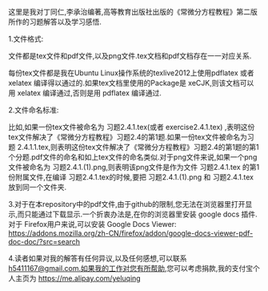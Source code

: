这里是我对丁同仁,李承治编著,高等教育出版社出版的《常微分方程教程》第二版所作的习题解答以及学习感悟.


1.文件格式:

文件都是tex文件和pdf文件,以及png文件.tex文档和pdf文档存在一一对应关系.

每份tex文件都是我在Ubuntu Linux操作系统的texlive2012上使用pdflatex 或者 xelatex 编译得以通过的.如果tex文档里使用的Package是 xeCJK,则该文档可以用 xelatex 编译通过,否则是用 pdflatex 编译通过.


2.文件命名标准:

比如,如果一份tex文件被命名为  习题2.4.1.tex(或者 exercise2.4.1.tex)  ,表明这份tex文件解决了《常微分方程教程》习题2.4的第1题.如果一份tex文件被命名为习题 2.4.1.1.tex,则表明这份tex文件解决了《常微分方程教程》习题2.4的第1题的第1个分题.pdf文件的命名和如上tex文件的命名类似.对于png文件来说,如果一个png文件被命名为 习题2.4.1.(1).png,则表明该png文件是作为文件 习题2.4.1.tex 的第1份附属文件,在编译 习题2.4.1.tex的时候,要把 习题2.4.1.(1).png 和 习题2.4.1.tex放到同一个文件夹.


3.对于在本repository中的pdf文件,由于github的限制,您无法在浏览器里打开显示,而只能通过下载显示.一个折衷办法是,在你的浏览器里安装 google docs 插件.对于 Firefox用户来说,可以安装 Google Docs Viewer:
https://addons.mozilla.org/zh-CN/firefox/addon/google-docs-viewer-pdf-doc-doc/?src=search


4.读者如果对我的解答有任何异议,以及任何感想,可以联系 h5411167@gmail.com.如果我的工作对您有所帮助,您可以考虑捐款,我的支付宝个人主页为 https://me.alipay.com/yeluqing
